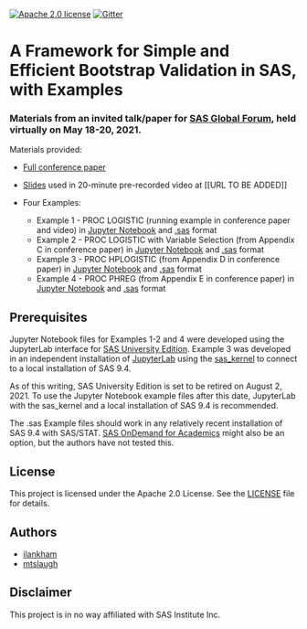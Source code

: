 [![Apache 2.0 license](https://img.shields.io/badge/license-Apache--2.0-blue)](LICENSE)  [![Gitter](https://img.shields.io/gitter/room/saspy-bffs/community.svg?color=777777)](https://gitter.im/saspy-bffs/community)

# A Framework for Simple and Efficient Bootstrap Validation in SAS, with Examples


### Materials from an invited talk/paper for [SAS Global Forum](https://www.sas.com/en_us/events/sas-global-forum.html), held virtually on May 18-20, 2021.

Materials provided:

- [Full conference paper](Paper-SGF2021-Simple_and_Efficient_Bootstrap_Validation.pdf)

- [Slides](Slides-SGF2021-Simple_and_Efficient_Bootstrap_Validation.pdf) used in 20-minute pre-recorded video at [[URL TO BE ADDED]]

- Four Examples:
  * Example 1 - PROC LOGISTIC (running example in conference paper and video) in [Jupyter Notebook](examples/Example1-PROC_LOGISTIC-SGF2021-Simple_and_Efficient_Bootstrap_Validation.ipynb) and [.sas](examples/Example1-PROC_LOGISTIC-SGF2021-Simple_and_Efficient_Bootstrap_Validation.sas) format
  * Example 2 - PROC LOGISTIC with Variable Selection (from Appendix C in conference paper) in [Jupyter Notebook](examples/Example2-PROC_LOGISTIC_with_Variable_Selection-SGF2021-Simple_and_Efficient_Bootstrap_Validation.ipynb) and [.sas](examples/Example2-PROC_LOGISTIC_with_Variable_Selection-SGF2021-Simple_and_Efficient_Bootstrap_Validation.sas) format
  * Example 3 - PROC HPLOGISTIC (from Appendix D in conference paper) in [Jupyter Notebook](examples/Example3-PROC_HPLOGISITIC-SGF2021-Simple_and_Efficient_Bootstrap_Validation.ipynb) and [.sas](examples/Example3-PROC_HPLOGISITIC-SGF2021-Simple_and_Efficient_Bootstrap_Validation.sas) format
  * Example 4 - PROC PHREG (from Appendix E in conference paper) in [Jupyter Notebook](examples/Example4-PROC_PHREG-SGF2021-Simple_and_Efficient_Bootstrap_Validation.ipynb) and [.sas](examples/Example4-PROC_PHREG-SGF2021-Simple_and_Efficient_Bootstrap_Validation.sas) format


## Prerequisites

Jupyter Notebook files for Examples 1-2 and 4 were developed using the JupyterLab interface for [SAS University Edition](https://www.sas.com/en_us/software/university-edition/download-software.html). Example 3 was developed in an independent installation of [JupyterLab](https://jupyter.org/install) using the [sas_kernel](https://github.com/sassoftware/sas_kernel) to connect to a local installation of SAS 9.4.

As of this writing, SAS University Edition is set to be retired on August 2, 2021. To use the Jupyter Notebook example files after this date, JupyterLab with the sas_kernel and a local installation of SAS 9.4 is recommended.

The .sas Example files should work in any relatively recent installation of SAS 9.4 with SAS/STAT. [SAS OnDemand for Academics](https://www.sas.com/en_us/software/on-demand-for-academics.html) might also be an option, but the authors have not tested this.


## License

This project is licensed under the Apache 2.0 License. See the [LICENSE](LICENSE) file for details.


## Authors

* [ilankham](https://github.com/ilankham)
* [mtslaugh](https://github.com/mtslaugh)


## Disclaimer

This project is in no way affiliated with SAS Institute Inc.
